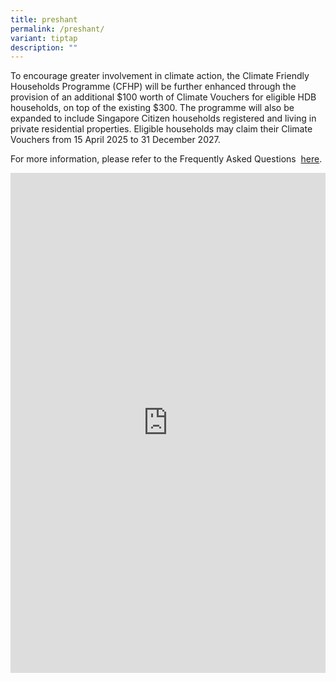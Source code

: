 ```yaml
---
title: preshant
permalink: /preshant/
variant: tiptap
description: ""
---
```

<p>To encourage greater involvement in climate action, the Climate Friendly
Households Programme (CFHP) will be further enhanced through the provision
of an additional $100 worth of Climate Vouchers for eligible HDB households,
on top of the existing $300. The programme will also be expanded to include
Singapore Citizen households registered and living in private residential
properties. Eligible households may claim their Climate Vouchers from 15
April 2025 to 31 December 2027.</p>
<p>For more information, please refer to the Frequently Asked Questions&nbsp;
<a href="https://www.climate-friendly-households.gov.sg/interim-faq" rel="noopener noreferrer nofollow" target="_blank">here</a>.</p>
<div class="iframe-wrapper">
<iframe height="800" width="100%" allowfullscreen="true" frameborder="0" src="https://maps.hack2025.gov.sg/demo-cfhp"></iframe>
</div>
<p></p>